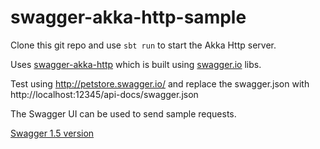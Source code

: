 # swagger-akka-http-sample

Clone this git repo and use `sbt run` to start the Akka Http server.

Uses [swagger-akka-http](https://github.com/swagger-akka-http/swagger-akka-http) which is built using [swagger.io](http://swagger.io/) libs.

Test using http://petstore.swagger.io/ and replace the swagger.json with http://localhost:12345/api-docs/swagger.json

The Swagger UI can be used to send sample requests.

[Swagger 1.5 version](https://github.com/pjfanning/swagger-akka-http-sample/tree/swagger-1.5)
